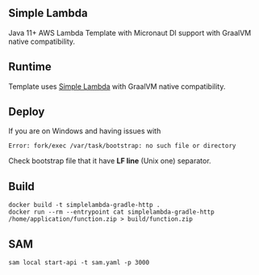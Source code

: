 ## Simple Lambda

Java 11+ AWS Lambda Template with Micronaut DI support with GraalVM native compatibility.

## Runtime

Template uses [Simple Lambda](https://github.com/GoodforGod/simple-lambda) with GraalVM native compatibility.

## Deploy

If you are on Windows and having issues with 
```
Error: fork/exec /var/task/bootstrap: no such file or directory
```

Check bootstrap file that it have **LF line** (Unix one) separator.

## Build

```shell
docker build -t simplelambda-gradle-http .
docker run --rm --entrypoint cat simplelambda-gradle-http /home/application/function.zip > build/function.zip
```

## SAM

```shell
sam local start-api -t sam.yaml -p 3000
```